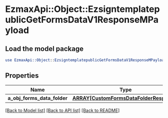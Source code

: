 # EzmaxApi::Object::EzsigntemplatepublicGetFormsDataV1ResponseMPayload

## Load the model package
```perl
use EzmaxApi::Object::EzsigntemplatepublicGetFormsDataV1ResponseMPayload;
```

## Properties
Name | Type | Description | Notes
------------ | ------------- | ------------- | -------------
**a_obj_forms_data_folder** | [**ARRAY[CustomFormsDataFolderResponse]**](CustomFormsDataFolderResponse.md) |  | 

[[Back to Model list]](../README.md#documentation-for-models) [[Back to API list]](../README.md#documentation-for-api-endpoints) [[Back to README]](../README.md)


